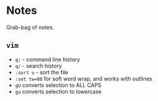 # Notes

Grab-bag of notes.

## `vim`

- `q:` - command line history
- `q/` - search history
- `:sort u` - sort the file
- `:set tw=80` for soft word wrap, and works with outlines
- `gU` converts selection to ALL CAPS
- `gu` converts selection to lowercase
